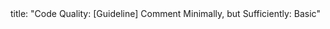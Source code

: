 <frontmatter>
title: "Code Quality: [Guideline] Comment Minimally, but Sufficiently: Basic"
</frontmatter>

<include src="index-body.md" boilerplate />
